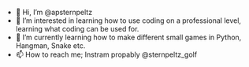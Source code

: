 - 👋 Hi, I’m @apsternpeltz
- 👀 I’m interested in learning how to use coding on a professional level, learning what coding can be used for.
- 🌱 I’m currently learning how to make different small games in Python, Hangman, Snake etc.
- 📫 How to reach me; Instram propably @sternpeltz_golf

<!---
apsternpeltz/apsternpeltz is a ✨ special ✨ repository because its `README.md` (this file) appears on your GitHub profile.
You can click the Preview link to take a look at your changes.
--->
